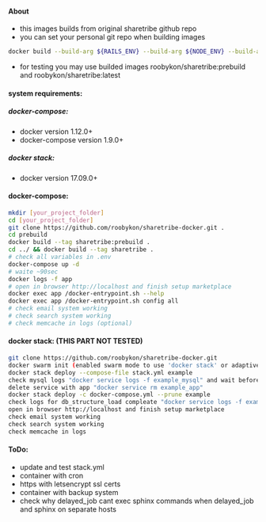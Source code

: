 #### About
 - this images builds from original sharetribe github repo
 - you can set your personal git repo when building images
 ```sh
 docker build --build-arg ${RAILS_ENV} --build-arg ${NODE_ENV} --build-arg ${RS_GIT_BRANCH} --build-arg ${RS_GIT_REMOTE_URL} --tag sharetribe .
 ```
 - for testing you may use builded images roobykon/sharetribe:prebuild and roobykon/sharetribe:latest

#### system requirements:

##### docker-compose:
 - docker version 1.12.0+
 - docker-compose version 1.9.0+

##### docker stack:
 - docker version 17.09.0+

#### docker-compose:
```sh
mkdir [your_project_folder]
cd [your_project_folder]
git clone https://github.com/roobykon/sharetribe-docker.git .
cd prebuild
docker build --tag sharetribe:prebuild .
cd ../ && docker build --tag sharetribe .
# check all variables in .env
docker-compose up -d
# waite ~90sec
docker logs -f app
# open in browser http://localhost and finish setup marketplace
docker exec app /docker-entrypoint.sh --help
docker exec app /docker-entrypoint.sh config all
# check email system working
# check search system working
# check memcache in logs (optional)
```

#### docker stack: (THIS PART NOT TESTED)
```sh
git clone https://github.com/roobykon/sharetribe-docker.git
docker swarm init (enabled swarm mode to use 'docker stack' or adaptive docker-compose.yml for docker-compose command)
docker stack deploy --compose-file stack.yml example
check mysql logs "docker service logs -f example_mysql" and wait before "mysqld: ready for connections"
delete service with app "docker service rm example_app"
docker stack deploy -c docker-compose.yml --prune example
check logs for db_structure_load compleate "docker service logs -f example_app"
open in browser http://localhost and finish setup marketplace
check email system working
check search system working
check memcache in logs
```

#### ToDo:
  - update and test stack.yml
  - container with cron
  - https with letsencrypt ssl certs
  - container with backup system
  - check why delayed_job cant exec sphinx commands when delayed_job and sphinx on separate hosts
